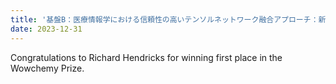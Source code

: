 ```yaml
---
title: '基盤B：医療情報学における信頼性の高いテンソルネットワーク融合アプローチ：新技術とベンチマーク'
date: 2023-12-31
---
```


Congratulations to Richard Hendricks for winning first place in the Wowchemy Prize.
